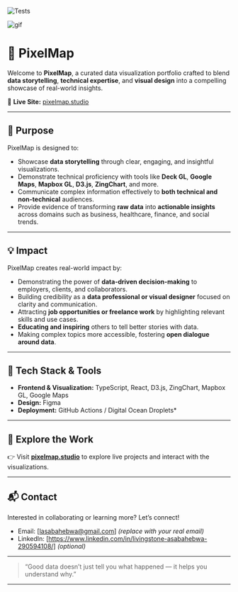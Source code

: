 ![Tests](https://github.com/asabahebwa/pixelmapstudio/actions/workflows/main.yml/badge.svg)

![gif](https://github.com/asabahebwa/pixelmapstudio/blob/master/src/assets/pms.gif)

# 🎨 PixelMap

Welcome to **PixelMap**, a curated data visualization portfolio crafted to blend **data storytelling**, **technical expertise**, and **visual design** into a compelling showcase of real-world insights.

🔗 **Live Site:** [pixelmap.studio](https://pixelmap.studio/)

---

## 🌟 Purpose

PixelMap is designed to:

- Showcase **data storytelling** through clear, engaging, and insightful visualizations.
- Demonstrate technical proficiency with tools like **Deck GL**, **Google Maps**, **Mapbox GL**, **D3.js**, **ZingChart**, and more.
- Communicate complex information effectively to **both technical and non-technical** audiences.
- Provide evidence of transforming **raw data** into **actionable insights** across domains such as business, healthcare, finance, and social trends.

---

## 💡 Impact

PixelMap creates real-world impact by:

- Demonstrating the power of **data-driven decision-making** to employers, clients, and collaborators.
- Building credibility as a **data professional or visual designer** focused on clarity and communication.
- Attracting **job opportunities or freelance work** by highlighting relevant skills and use cases.
- **Educating and inspiring** others to tell better stories with data.
- Making complex topics more accessible, fostering **open dialogue around data**.

---

## 📌 Tech Stack & Tools

- **Frontend & Visualization:** TypeScript, React, D3.js, ZingChart, Mapbox GL, Google Maps
- **Design:** Figma
- **Deployment:** GitHub Actions / Digital Ocean Droplets\*

---

## 🚀 Explore the Work

👉 Visit [**pixelmap.studio**](https://pixelmap.studio/) to explore live projects and interact with the visualizations.

---

## 📬 Contact

Interested in collaborating or learning more? Let’s connect!

- Email: [lasabahebwa@gmail.com] _(replace with your real email)_
- LinkedIn: [https://www.linkedin.com/in/livingstone-asabahebwa-290594108/] _(optional)_

---

> “Good data doesn’t just tell you what happened — it helps you understand why.”

---
